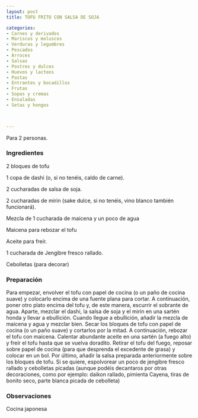 ```yaml
---
layout: post
title: TOFU FRITO CON SALSA DE SOJA

categories:
- Carnes y derivados
- Mariscos y moluscos
- Verduras y legumbres
- Pescados
- Arroces
- Salsas
- Postres y dulces
- Huevos y lacteos
- Pastas
- Entrantes y bocadillos
- Frutas
- Sopas y cremas
- Ensaladas
- Setas y hongos
 


---
```


Para 2 personas.

<h3>Ingredientes</h3>

2 bloques de tofu

1 copa de dashi (o, si no tenéis, caldo de carne).

2 cucharadas de salsa de soja.

2 cucharadas de mirin (sake dulce, si no tenéis, vino blanco también funcionará).

Mezcla de 1 cucharada de maicena y un poco de agua

Maicena para rebozar el tofu

Aceite para freír.

1 cucharada de Jengibre fresco rallado.

Cebolletas (para decorar)

<h3>Preparación</h3>

Para empezar, envolver el tofu con papel de cocina (o un paño de cocina suave) y colocarlo encima de una fuente plana para cortar. A continuación, poner otro plato encima del tofu y, de este manera, escurrir el sobrante de agua. Aparte, mezclar el dashi, la salsa de soja y el mirin en una sartén honda y llevar a ebullición. Cuando llegue a ebullición, añadir la mezcla de maicena y agua y mezclar bien. Secar los bloques de tofu con papel de cocina (o un paño suave) y cortarlos por la mitad. A continuación, rebozar el tofu con maicena. Calentar abundante aceite en una sartén (a fuego alto) y freír el tofu hasta que se vuelva doradito. Retirar el tofu del fuego, reposar sobre papel de cocina (para que desprenda el excedente de grasa) y colocar en un bol. Por último, añadir la salsa preparada anteriormente sobre los bloques de tofu. Si se quiere, espolvorear un poco de jengibre fresco rallado y cebolletas picadas (aunque podéis decantaros por otras decoraciones, como por ejemplo: daikon rallado, pimienta Cayena, tiras de bonito seco, parte blanca picada de cebolleta)

<h3>Observaciones</h3>

Cocina japonesa

